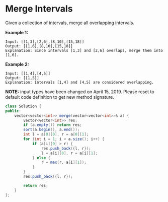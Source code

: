 # Merge Intervals

Given a collection of intervals, merge all overlapping intervals.

**Example 1:**

```
Input: [[1,3],[2,6],[8,10],[15,18]]
Output: [[1,6],[8,10],[15,18]]
Explanation: Since intervals [1,3] and [2,6] overlaps, merge them into [1,6].
```

**Example 2:**

```
Input: [[1,4],[4,5]]
Output: [[1,5]]
Explanation: Intervals [1,4] and [4,5] are considered overlapping.
```

**NOTE:** input types have been changed on April 15, 2019. Please reset to default code definition to get new method signature.

```java
class Solution {
public:
    vector<vector<int>> merge(vector<vector<int>>& a) {
        vector<vector<int>> res;
        if (a.empty()) return res;
        sort(a.begin(), a.end());
        int l = a[0][0], r = a[0][1];
        for (int i = 1; i < a.size(); i++) {
            if (a[i][0] > r) {
                res.push_back({l, r});
                l = a[i][0], r = a[i][1];
            } else {
                r = max(r, a[i][1]);
            }
        }
        res.push_back({l, r});

        return res;
    }
};
```

